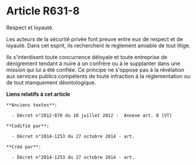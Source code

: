 # Article R631-8

Respect et loyauté.

Les acteurs de la sécurité privée font preuve entre eux de respect et de loyauté. Dans cet esprit, ils recherchent le
règlement amiable de tout litige.

Ils s'interdisent toute concurrence déloyale et toute entreprise de dénigrement tendant à nuire à un confrère ou à le
supplanter dans une mission qui lui a été confiée. Ce principe ne s'oppose pas à la révélation aux services publics
compétents de toute infraction à la réglementation ou de tout manquement déontologique.

**Liens relatifs à cet article**

	**Anciens textes**:

	  - Décret n°2012-870 du 10 juillet 2012 -  Annexe art. 8 (VT)

	**Codifié par**:

	  - Décret n°2014-1253 du 27 octobre 2014 - art.

	**Créé par**:

	  - Décret n°2014-1253 du 27 octobre 2014 - art.
